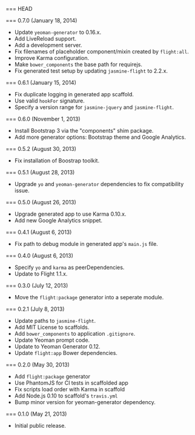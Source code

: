 === HEAD

=== 0.7.0 (January 18, 2014)

* Update `yeoman-generator` to 0.16.x.
* Add LiveReload support.
* Add a development server.
* Fix filenames of placeholder component/mixin created by `flight:all`.
* Improve Karma configuration.
* Make `bower_components` the base path for requirejs.
* Fix generated test setup by updating `jasmine-flight` to 2.2.x.

=== 0.6.1 (January 15, 2014)

* Fix duplicate logging in generated app scaffold.
* Use valid `hookFor` signature.
* Specify a version range for `jasmine-jquery` and `jasmine-flight`.

=== 0.6.0 (November 1, 2013)

* Install Bootstrap 3 via the "components" shim package.
* Add more generator options: Bootstrap theme and Google Analytics.

=== 0.5.2 (August 30, 2013)

* Fix installation of Boostrap toolkit.

=== 0.5.1 (August 28, 2013)

* Upgrade `yo` and `yeoman-generator` dependencies to fix compatibility issue.

=== 0.5.0 (August 26, 2013)

* Upgrade generated app to use Karma 0.10.x.
* Add new Google Analytics snippet.

=== 0.4.1 (August 6, 2013)

* Fix path to debug module in generated app's `main.js` file.

=== 0.4.0 (August 6, 2013)

* Specify `yo` and `karma` as peerDependencies.
* Update to Flight 1.1.x.

=== 0.3.0 (July 12, 2013)

* Move the `flight:package` generator into a seperate module.

=== 0.2.1 (July 8, 2013)

* Update paths to `jasmine-flight`.
* Add MIT License to scaffolds.
* Add `bower_components` to application `.gitignore`.
* Update Yeoman prompt code.
* Update to Yeoman Generator 0.12.
* Update `flight:app` Bower dependencies.

=== 0.2.0 (May 30, 2013)

* Add `flight:package` generator
* Use PhantomJS for CI tests in scaffolded app
* Fix scripts load order with Karma in scaffold
* Add Node.js 0.10 to scaffold's `travis.yml`
* Bump minor version for yeoman-generator dependency.

=== 0.1.0 (May 21, 2013)

* Initial public release.
